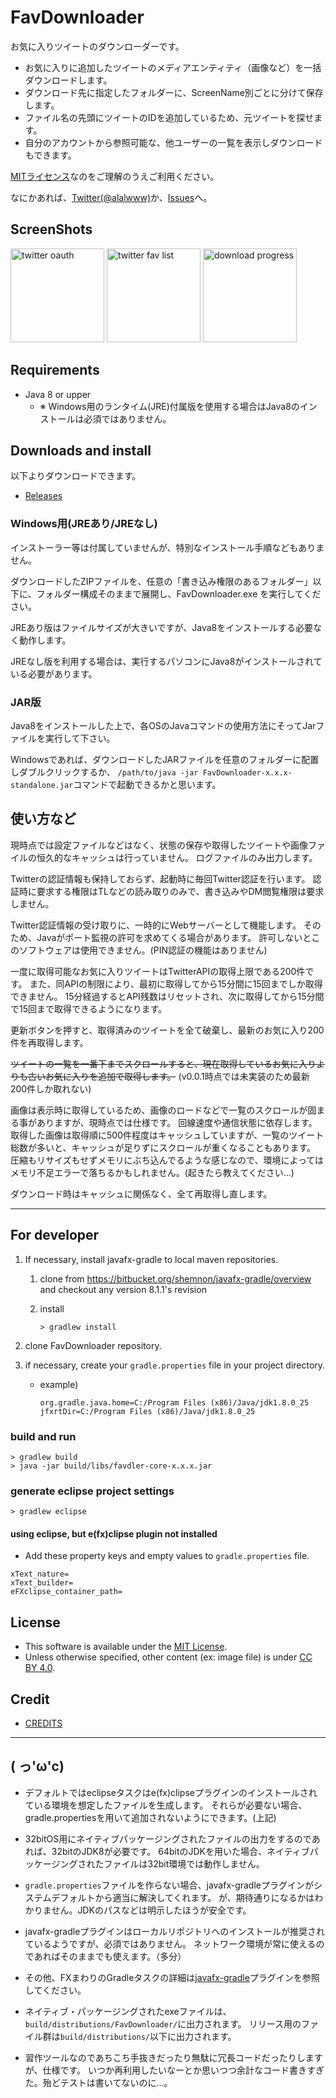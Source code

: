 
FavDownloader
========================================================
お気に入りツイートのダウンローダーです。

- お気に入りに追加したツイートのメディアエンティティ（画像など）を一括ダウンロードします。
- ダウンロード先に指定したフォルダーに、ScreenName別ごとに分けて保存します。
- ファイル名の先頭にツイートのIDを追加しているため、元ツイートを探せます。
- 自分のアカウントから参照可能な、他ユーザーの一覧を表示しダウンロードもできます。

[MITライセンス](http://ja.wikipedia.org/wiki/MIT_License)なのをご理解のうえご利用ください。

なにかあれば、[Twitter(@alalwww)](https://twitter.com/alalwww)か、[Issues](https://github.com/alalwww/FavDownloader/issues)へ。


ScreenShots
-----------------------
<img src="../ss/1.png" height="150" alt="twitter oauth" title="Twitter認証">
<img src="../ss/2.png" height="150" alt="twitter fav list" title="一覧画面">
<img src="../ss/3.png" height="150" alt="download progress" title="ダウンロード中">

Requirements
-----------------------
- Java 8 or upper
    - ※ Windows用のランタイム(JRE)付属版を使用する場合はJava8のインストールは必須ではありません。

Downloads and install
-----------------------
以下よりダウンロードできます。
- [Releases](https://github.com/alalwww/FavDownloader/releases/latest)

### Windows用(JREあり/JREなし)
インストーラー等は付属していませんが、特別なインストール手順などもありません。

ダウンロードしたZIPファイルを、任意の「書き込み権限のあるフォルダー」以下に、フォルダー構成そのままで展開し、FavDownloader.exe を実行してください。


JREあり版はファイルサイズが大きいですが、Java8をインストールする必要なく動作します。

JREなし版を利用する場合は、実行するパソコンにJava8がインストールされている必要があります。

### JAR版
Java8をインストールした上で、各OSのJavaコマンドの使用方法にそってJarファイルを実行して下さい。

Windowsであれば、ダウンロードしたJARファイルを任意のフォルダーに配置しダブルクリックするか、
`/path/to/java -jar FavDownloader-x.x.x-standalone.jar`コマンドで起動できるかと思います。


使い方など
-----------------------

現時点では設定ファイルなどはなく、状態の保存や取得したツイートや画像ファイルの恒久的なキャッシュは行っていません。
ログファイルのみ出力します。

Twitterの認証情報も保持しておらず、起動時に毎回Twitter認証を行います。
認証時に要求する権限はTLなどの読み取りのみで、書き込みやDM閲覧権限は要求しません。

Twitter認証情報の受け取りに、一時的にWebサーバーとして機能します。
そのため、Javaがポート監視の許可を求めてくる場合があります。
許可しないとこのソフトウェアは使用できません。(PIN認証の機能はありません)

一度に取得可能なお気に入りツイートはTwitterAPIの取得上限である200件です。
また、同APIの制限により、最初に取得してから15分間に15回までしか取得できません。
15分経過するとAPI残数はリセットされ、次に取得してから15分間で15回まで取得できるようになります。

更新ボタンを押すと、取得済みのツイートを全て破棄し、最新のお気に入り200件を再取得します。

~~ツイートの一覧を一番下までスクロールすると、現在取得しているお気に入りよりも古いお気に入りを追加で取得します。~~ (v0.0.1時点では未実装のため最新200件しか取れない)

画像は表示時に取得しているため、画像のロードなどで一覧のスクロールが固まる事がありますが、現時点では仕様です。
回線速度や通信状態に依存します。
取得した画像は取得順に500件程度はキャッシュしていますが、一覧のツイート総数が多いと、キャッシュが足りずにスクロールが重くなることもあります。
圧縮もリサイズもせずメモリにぶち込んでるような感じなので、環境によってはメモリ不足エラーで落ちるかもしれません。(起きたら教えてください…)

ダウンロード時はキャッシュに関係なく、全て再取得し直します。


-----------------------


For developer
-----------------------

1. If necessary, install javafx-gradle to local maven repositories.

    1. clone from https://bitbucket.org/shemnon/javafx-gradle/overview and checkout any version 8.1.1's revision

    2. install
        ```
        > gradlew install
        ```

2. clone FavDownloader repository.

3. if necessary, create your `gradle.properties` file in your project directory.
    - example)

        ```:gradle.properties
        org.gradle.java.home=C:/Program Files (x86)/Java/jdk1.8.0_25
        jfxrtDir=C:/Program Files (x86)/Java/jdk1.8.0_25
        ```

### build and run

```
> gradlew build
> java -jar build/libs/favdler-core-x.x.x.jar
```

### generate eclipse project settings
```
> gradlew eclipse
```

#### using eclipse, but e(fx)clipse plugin not installed
- Add these property keys and empty values to `gradle.properties` file.

```:gradle.properties
xText_nature=
xText_builder=
eFXclipse_container_path=
```


License
-----------------------
- This software is available under the [MIT License](http://opensource.org/licenses/mit-license.php).
- Unless otherwise specified, other content (ex: image file) is under [CC BY 4.0](https://creativecommons.org/licenses/by/4.0).


Credit
-----------------------
- [CREDITS](https://github.com/alalwww/FavDownloader/blob/master/CREDITS.md)


---------------------


( っ'ω'c)
---------------------

- デフォルトではeclipseタスクはe(fx)clipseプラグインのインストールされている環境を想定したファイルを生成します。
それらが必要ない場合、gradle.propertiesを用いて追加されないようにできます。(上記)

- 32bitOS用にネイティブパッケージングされたファイルの出力をするのであれば、32bitのJDK8が必要です。
64bitのJDKを用いた場合、ネイティブパッケージングされたファイルは32bit環境では動作しません。

- `gradle.properties`ファイルを作らない場合、javafx-gradleプラグインがシステムデフォルトから適当に解決してくれます。
が、期待通りになるかはわかりません。JDKのパスなどは明示したほうが安全です。

- javafx-gradleプラグインはローカルリポジトリへのインストールが推奨されているようですが、必須ではありません。
ネットワーク環境が常に使えるのであればそのままでも使えます。（多分）

- その他、FXまわりのGradleタスクの詳細は[javafx-gradle](https://bitbucket.org/shemnon/javafx-gradle)プラグインを参照してください。

- ネイティブ・パッケージングされたexeファイルは、`build/distributions/FavDownloader/`に出力されます。
リリース用のファイル群は`build/distributions/`以下に出力されます。

- 習作ツールなのであちこち手抜きだったり無駄に冗長コードだったりしますが、仕様です。
いつか再利用したいなーとか思いつつ余計なコード書きすぎた。殆どテストは書いてないのに…。

